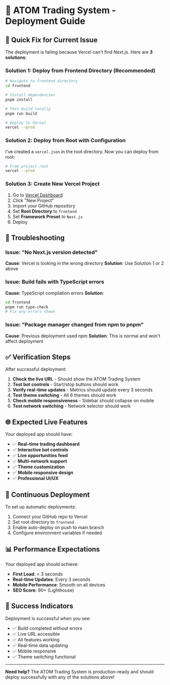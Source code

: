 # 🚀 ATOM Trading System - Deployment Guide

## 🎯 Quick Fix for Current Issue

The deployment is failing because Vercel can't find Next.js. Here are **3 solutions**:

### **Solution 1: Deploy from Frontend Directory (Recommended)**

```bash
# Navigate to frontend directory
cd frontend

# Install dependencies
pnpm install

# Test build locally
pnpm run build

# Deploy to Vercel
vercel --prod
```

### **Solution 2: Deploy from Root with Configuration**

I've created a `vercel.json` in the root directory. Now you can deploy from root:

```bash
# From project root
vercel --prod
```

### **Solution 3: Create New Vercel Project**

1. Go to [Vercel Dashboard](https://vercel.com/dashboard)
2. Click "New Project"
3. Import your GitHub repository
4. Set **Root Directory** to `frontend`
5. Set **Framework Preset** to `Next.js`
6. Deploy

## 🔧 Troubleshooting

### Issue: "No Next.js version detected"
**Cause**: Vercel is looking in the wrong directory
**Solution**: Use Solution 1 or 2 above

### Issue: Build fails with TypeScript errors
**Cause**: TypeScript compilation errors
**Solution**: 
```bash
cd frontend
pnpm run type-check
# Fix any errors shown
```

### Issue: "Package manager changed from npm to pnpm"
**Cause**: Previous deployment used npm
**Solution**: This is normal and won't affect deployment

## ✅ Verification Steps

After successful deployment:

1. **Check the live URL** - Should show the ATOM Trading System
2. **Test bot controls** - Start/stop buttons should work
3. **Verify real-time updates** - Metrics should update every 3 seconds
4. **Test theme switching** - All 6 themes should work
5. **Check mobile responsiveness** - Sidebar should collapse on mobile
6. **Test network switching** - Network selector should work

## 🌐 Expected Live Features

Your deployed app should have:

- ✅ **Real-time trading dashboard**
- ✅ **Interactive bot controls**
- ✅ **Live opportunities feed**
- ✅ **Multi-network support**
- ✅ **Theme customization**
- ✅ **Mobile responsive design**
- ✅ **Professional UI/UX**

## 🔄 Continuous Deployment

To set up automatic deployments:

1. Connect your GitHub repo to Vercel
2. Set root directory to `frontend`
3. Enable auto-deploy on push to main branch
4. Configure environment variables if needed

## 📊 Performance Expectations

Your deployed app should achieve:
- **First Load**: < 3 seconds
- **Real-time Updates**: Every 3 seconds
- **Mobile Performance**: Smooth on all devices
- **SEO Score**: 90+ (Lighthouse)

## 🎉 Success Indicators

Deployment is successful when you see:
- ✅ Build completed without errors
- ✅ Live URL accessible
- ✅ All features working
- ✅ Real-time data updating
- ✅ Mobile responsive
- ✅ Theme switching functional

---

**Need help?** The ATOM Trading System is production-ready and should deploy successfully with any of the solutions above!
